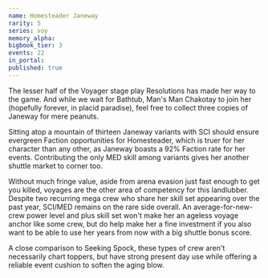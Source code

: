 ```yaml
---
name: Homesteader Janeway
rarity: 5
series: voy
memory_alpha:
bigbook_tier: 3
events: 22
in_portal:
published: true
---
```


The lesser half of the Voyager stage play Resolutions has made her way to the game. And while we wait for Bathtub, Man's Man Chakotay to join her (hopefully forever, in placid paradise), feel free to collect three copies of Janeway for mere peanuts.

Sitting atop a mountain of thirteen Janeway variants with SCI should ensure evergreen Faction opportunities for Homesteader, which is truer for her character than any other, as Janeway boasts a 92% Faction rate for her events. Contributing the only MED skill among variants gives her another shuttle market to corner too.

Without much fringe value, aside from arena evasion just fast enough to get you killed, voyages are the other area of competency for this landlubber. Despite two recurring mega crew who share her skill set appearing over the past year, SCI/MED remains on the rare side overall. An average-for-new-crew power level and plus skill set won't make her an ageless voyage anchor like some crew, but do help make her a fine investment if you also want to be able to use her years from now with a big shuttle bonus score.

A close comparison to Seeking Spock, these types of crew aren't necessarily chart toppers, but have strong present day use while offering a reliable event cushion to soften the aging blow.
